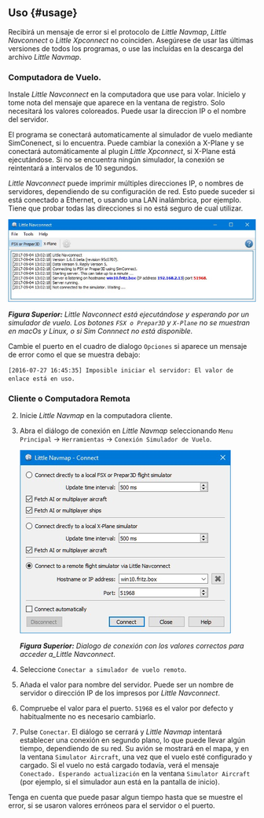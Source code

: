 ## Uso {#usage}

Recibirá un mensaje de error si el protocolo de _Little Navmap_, _Little Navconnect_ o _Little Xpconnect_ no coinciden. Asegúrese de usar las últimas versiones de todos los programas, o use las incluídas en la descarga del archivo _Little Navmap_.

### Computadora de Vuelo.

Instale  _Little Navconnect_ en la computadora que use para volar. Inicielo y tome nota del mensaje que aparece en la ventana de registro. Solo necesitará los valores coloreados. Puede usar la direccion IP o el nombre del servidor.

El programa se conectará automaticamente al simulador de vuelo mediante SimConenect, si lo encuentra.
Puede cambiar la conexión a X-Plane y se conectará automáticamente al plugin *Little Xpconnect*, si X-Plane está ejecutándose. Si no se encuentra ningún simulador, la conexión se reintentará a intervalos de 10 segundos.

_Little Navconnect_ puede imprimir múltiples direcciones IP, o nombres de servidores, dependiendo de su configuración de red. Esto puede suceder si está conectado a Ethernet, o usando una LAN inalámbrica, por ejemplo. Tiene que probar todas las direcciones si no está seguro de cual utilizar.

![Little Navconnect](../images/littlenavconnect.jpg "Little Navconnect")

_**Figura Superior:** Little Navconnect está ejecutándose y esperando por un simulador de vuelo.   Los botones _`FSX o Prepar3D`_ y _`X-Plane`_  no se muestran en macOs y Linux, o si Sim Connnect no está disponible._

Cambie el puerto en el cuadro de dialogo `Opciones` si aparece un mensaje de error como el que se muestra debajo:

`[2016-07-27 16:45:35] Imposible iniciar el servidor: El valor de enlace está en uso.`

### Cliente o Computadora Remota

2.  Inicie _Little Navmap_ en la computadora cliente.
3.  Abra el diálogo de conexión en _Little Navmap_ seleccionando `Menu Principal` -> `Herramientas` -> `Conexión Simulador de Vuelo`.

    ![Little Navmap Connect Dialog](../images/connect.jpg "Little Navmap Connect Dialog")

    _**Figura Superior:** Dialogo de conexión con los valores correctos para acceder a_Little Navconnect_.

4. Seleccione `Conectar a simulador de vuelo remoto`.
4. Añada el valor para nombre del servidor. Puede ser un nombre de servidor o dirección IP de los impresos por _Little Navconnect_.
5. Compruebe el valor para el puerto. `51968` es el valor por defecto y habitualmente no es necesario cambiarlo.
6. Pulse `Conectar`. El diálogo se cerrará y _Little Navmap_ intentará establecer una conexión en segundo plano, lo que puede llevar algún tiempo, dependiendo de su red. Su avión se mostrará en el mapa, y en la ventana `Simulator Aircraft`, una vez que el vuelo esté configurado y cargado. Si el vuelo no está cargado todavía, verá el mensaje `Conectado. Esperando actualización` en la ventana `Simulator Aircraft` (por ejemplo, si el simulador aun está en la pantalla de inicio).

Tenga en cuenta que puede pasar algun tiempo hasta que se muestre el error, si se usaron valores erróneos para el servidor o el puerto.
